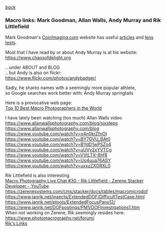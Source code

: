   *[back](index.html)* 
### Macro links:  Mark Goodman, Allan Walls, Andy Murray and Rik Littlefield  

Mark Goodman's [CoinImaging.com](https://www.coinimaging.com) website has useful [articles](https://coinimaging.com/photo_articles.html) and [lens tests](https://www.coinimaging.com/lens_tests_new.html).  

Most that I have read by or about Andy Murray is at his website:  
<https://www.chaosofdelight.org>  

.. under ABOUT and BLOG  
.. but Andy is also on flickr:  
<https://www.flickr.com/photos/andybadger/>  

Sadly, he shares names with a seemingly more popular athlete,  
so Google searches work better with:  Andy Murray springtails  

Here is a provocative web page:  
[Top 10 Best Macro Photographers in the World](https://www.topteny.com/top-10-best-macro-photographers-in-the-world)  

I have lately been watching (too much) Allan Walls video  
<https://www.allanwallsphotography.com/blog/sixsteps>  
<https://www.allanwallsphotography.com/blog>  
<https://www.youtube.com/watch?v=o4n0krZfnOI>  
<https://www.youtube.com/watch?v=BY7GVU_BAt0>  
<https://www.youtube.com/watch?v=BYdD1wPSZo4>  
<https://www.youtube.com/watch?v=uUVy2xYVTCg>  
<https://www.youtube.com/watch?v=VVtLTX-8hf8>  
<https://www.youtube.com/watch?v=Uo4uua76ASY>  
<https://www.youtube.com/watch?v=uxxzZXORXL0>  

Rik Littlefield is also interesting  
[Macro Photography Live Chat #30 - Rik Littlefield - Zerene Stacker Developer - YouTube](https://www.youtube.com/watch?v=EYVaPqHonpE)  
<https://zerenesystems.com/cms/stacker/docs/tables/macromicrodof>  
<https://www.janrik.net/insects/ExtendedDOF/DifficultTestCase.html>  
<https://www.janrik.net/ptools/ExtendedFocusPano12/>  
<https://www.janrik.net/DOFpostings/PM1/DOFInvestigations1.htm>  
When not working on Zerene, Rik seemingly resides here:  
<https://www.photomacrography.net/forum/>  
[Rik's Links](https://www.janrik.net/RiksLinks.html)  
